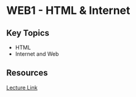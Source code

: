 # WEB1 - HTML & Internet

## Key Topics
- HTML
- Internet and Web

## Resources
[Lecture Link](https://opentutorials.org/course/3084)
